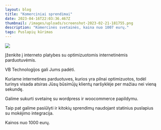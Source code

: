 ```yaml
---
layout: blog
title: "Komerciniai sprendimai"
date: 2023-04-16T22:03:36.467Z
thumbnail: /images/uploads/screenshot-2023-02-21-181755.png
description: "Komercinės svetainės, kaina nuo 1007 eurų."
tags: Puslapių kūrimas
---
```


<img src="https://verslobrizas.lt/images/uploads/commerce.svg">

Įženkite į interneto platybes su optimizuotomis internetinėmis parduotuvėmis.

VB Technologijos gali Jums padėti. 

Kuriame internetines parduotuves, kurios yra pilnai optimizuotos, todėl turinys visada atsiras Jūsų būsimūjų klientų naršyklėje per mažiau nei vieną sekundę.

Galime sukurti svetainę su wordpress ir woocommerce papildymu. 

Taip pat galime pasiūlyti ir kitokių sprendimų naudojant statinius puslapius su mokėjimo integracija.

Kainos nuo 1000 eurų.

